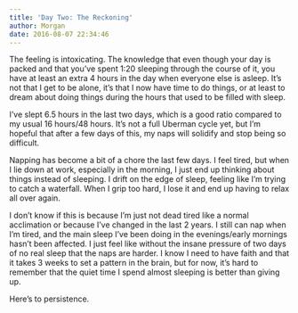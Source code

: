 ```yaml
---
title: 'Day Two: The Reckoning'
author: Morgan
date: 2016-08-07 22:34:46
---
```

The feeling is intoxicating. The knowledge that even though your day is packed and that you’ve spent 1:20 sleeping through the course of it, you have at least an extra 4 hours in the day when everyone else is asleep. It’s not that I get to be alone, it’s that I now have time to do things, or at least<!-- more --> to dream about doing things during the hours that used to be filled with sleep.

I’ve slept 6.5 hours in the last two days, which is a good ratio compared to my usual 16 hours/48 hours. It’s not a full Uberman cycle yet, but I’m hopeful that after a few days of this, my naps will solidify and stop being so difficult.

Napping has become a bit of a chore the last few days. I feel tired, but when I lie down at work, especially in the morning, I just end up thinking about things instead of sleeping. I drift on the edge of sleep, feeling like I’m trying to catch a waterfall. When I grip too hard, I lose it and end up having to relax all over again.

I don’t know if this is because I’m just not dead tired like a normal acclimation or because I’ve changed in the last 2 years. I still can nap when I’m tired, and the main sleep I’ve been doing in the evenings/early mornings hasn’t been affected. I just feel like without the insane pressure of two days of no real sleep that the naps are harder. I know I need to have faith and that it takes 3 weeks to set a pattern in the brain, but for now, it’s hard to remember that the quiet time I spend almost sleeping is better than giving up.

Here’s to persistence.


